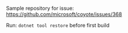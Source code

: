 ﻿Sample repository for issue: https://github.com/microsoft/coyote/issues/368

Run: `dotnet tool restore` before first build